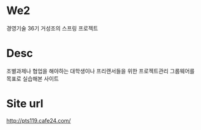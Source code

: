 
# We2
경영기술 36기 거성조의 스프링 프로젝트

# Desc
조별과제나 협업을 해야하는 대학생이나 프리랜서들을 위한 프로젝트관리 그룹웨어를 목표로 실습해본 사이트

# Site url
http://pts119.cafe24.com/
